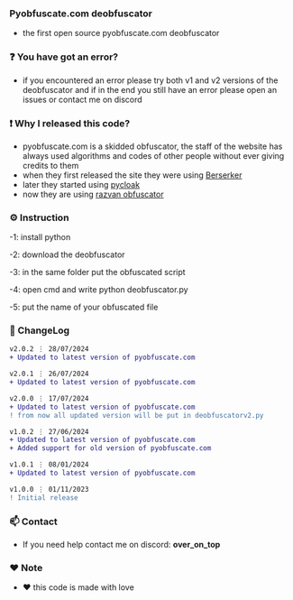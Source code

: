 ### Pyobfuscate.com deobfuscator
- the first open source pyobfuscate.com deobfuscator

### ❓ You have got an error?
- if you encountered an error please try both v1 and v2 versions of the deobfuscator and if in the end you still have an error please open an issues or contact me on discord

### ❗ Why I released this code?
- pyobfuscate.com is a skidded obfuscator, the staff of the website has always used algorithms and codes of other people without ever giving credits to them
- when they first released the site they were using [Berserker](https://github.com/billythegoat356/Berserker/)
- later they started using [pycloak](https://github.com/addi00000/pycloak)
- now they are using [razvan obfuscator](https://github.com/im-razvan/Python-Obfuscator)

### ⚙️ Instruction

-1: install python  

-2: download the deobfuscator

-3: in the same folder put the obfuscated script      

-4: open cmd and write python deobfuscator.py  

-5: put the name of your obfuscated file  

### 📜 ChangeLog

```diff
v2.0.2 ⋮ 28/07/2024
+ Updated to latest version of pyobfuscate.com

v2.0.1 ⋮ 26/07/2024
+ Updated to latest version of pyobfuscate.com

v2.0.0 ⋮ 17/07/2024
+ Updated to latest version of pyobfuscate.com 
! from now all updated version will be put in deobfuscatorv2.py

v1.0.2 ⋮ 27/06/2024
+ Updated to latest version of pyobfuscate.com 
+ Added support for old version of pyobfuscate.com

v1.0.1 ⋮ 08/01/2024
+ Updated to latest version of pyobfuscate.com 

v1.0.0 ⋮ 01/11/2023
! Initial release
```

### 📫 Contact

- If you need help contact me on discord: **over_on_top**

### ❤️ Note
-  ❤️ this code is made with love
